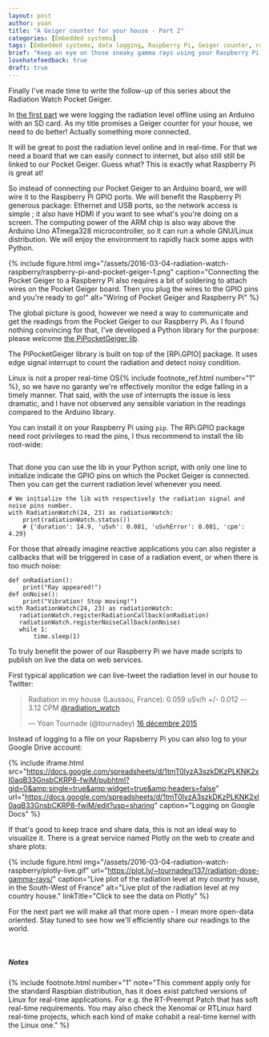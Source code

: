 ```yaml
---
layout: post
author: yoan
title: "A Geiger counter for your house - Part 2"
categories: [Embedded systems]
tags: [Embedded systems, data logging, Raspberry Pi, Geiger counter, radiation]
brief: "Keep an eye on those sneaky gamma rays using your Raspberry Pi."
lovehatefeedback: true
draft: true
---
```


Finally I've made time to write the follow-up of this series about the Radiation Watch Pocket Geiger.

In [the first part][part_one] we were logging the radiation level offline using an Arduino with an SD card. As my title promises a Geiger counter for your house, we need to do better! Actually something more connected.

It will be great to post the radiation level online and in real-time. For that we need a board that we can easily connect to internet, but also still still be linked to our Pocket Geiger. Guess what? This is exactly what Raspberry Pi is great at!

So instead of connecting our Pocket Geiger to an Arduino board, we will wire it to the Raspberry Pi GPIO ports. We will benefit the Raspberry Pi generous package: Ethernet and USB ports, so the network access is simple ; it also have HDMI if you want to see what's you're doing on a screen. The computing power of the ARM chip is also way above the Arduino Uno ATmega328 microcontroller, so it can run a whole GNU/Linux distribution. We will enjoy the environment to rapidly hack some apps with Python.

{% include figure.html img="/assets/2016-03-04-radiation-watch-raspberry/raspberry-pi-and-pocket-geiger-1.png" caption="Connecting the Pocket Geiger to a Raspberry Pi also requires a bit of soldering to attach wires on the Pocket Geiger board. Then you plug the wires to the GPIO pins and you're ready to go!" alt="Wiring of Pocket Geiger and Raspberry Pi" %}

The global picture is good, however we need a way to communicate and get the readings from the Pocket Geiger to our Raspberry Pi. As I found nothing convincing for that, I've developed a Python library for the purpose: please welcome [the PiPocketGeiger lib][PiPocketGeiger_lib].

The PiPocketGeiger library is built on top of the [RPi.GPIO] package. It uses edge signal interrupt to count the radiation and detect noisy condition.

Linux is not a proper real-time OS{% include footnote_ref.html number="1" %}, so we have no garanty we're effectively monitor the edge falling in a timely manner. That said, with the use of interrupts the issue is less dramatic, and I have not observed any sensible variation in the readings compared to the Arduino library.

You can install it on your Raspberry Pi using `pip`. The RPi.GPIO package need root privileges to read the pins, I thus recommend to install the lib root-wide:

```sudo install pip PiPocketGeiger
```

That done you can use the lib in your Python script, with only one line to initialize indicate the GPIO pins on which the Pocket Geiger is connected. Then you can get the current radiation level whenever you need.

```
# We initialize the lib with respectively the radiation signal and noise pins number.
with RadiationWatch(24, 23) as radiationWatch:
    print(radiationWatch.status())
    # {'duration': 14.9, 'uSvh': 0.081, 'uSvhError': 0.081, 'cpm': 4.29}
```

For those that already imagine reactive applications you can also register a callbacks that will be triggered in case of a radiation event, or when there is too much noise:

```
def onRadiation():
    print("Ray appeared!")
def onNoise():
    print("Vibration! Stop moving!")
with RadiationWatch(24, 23) as radiationWatch:
   radiationWatch.registerRadiationCallback(onRadiation)
   radiationWatch.registerNoiseCallback(onNoise)
   while 1:
       time.sleep(1)
```

To truly benefit the power of our Raspberry Pi we have made scripts to publish on live the data on web services.

First typical application we can live-tweet the radiation level in our house to Twitter:

<blockquote class="twitter-tweet" data-lang="fr"><p lang="en" dir="ltr">Radiation in my house (Laussou, France): 0.059 uSv/h +/- 0.012 -- 3.12 CPM <a href="https://twitter.com/radiation_watch">@radiation_watch</a></p>&mdash; Yoan Tournade (@tournadey) <a href="https://twitter.com/tournadey/status/676932050562232320">16 décembre 2015</a></blockquote>
<script async src="//platform.twitter.com/widgets.js" charset="utf-8"></script>

Instead of logging to a file on your Rapsberry Pi you can also log to your Google Drive account:

{% include iframe.html src="https://docs.google.com/spreadsheets/d/1tmT0lyzA3szkDKzPLKNK2xI0aqB33GnsbCKRP8-fwiM/pubhtml?gid=0&amp;single=true&amp;widget=true&amp;headers=false" url="https://docs.google.com/spreadsheets/d/1tmT0lyzA3szkDKzPLKNK2xI0aqB33GnsbCKRP8-fwiM/edit?usp=sharing" caption="Logging on Google Docs" %}

If that's good to keep trace and share data, this is not an ideal way to visualize it. There is a great service named Plotly on the web to create and share plots:

{% include figure.html img="/assets/2016-03-04-radiation-watch-raspberry/plotly-live.gif" url="https://plot.ly/~tournadey/137/radiation-dose-gamma-rays/" caption="Live plot of the radiation level at my country house, in the South-West of France" alt="Live plot of the radiation level at my country house." linkTitle="Click to see the data on Plotly" %}

For the next part we will make all that more open - I mean more open-data oriented. Stay tuned to see how we'll efficiently share our readings to the world.

<br>
<h5>Notes</h5>

{% include footnote.html number="1" note="This comment apply only for the standard Raspbian distribution, has it does exist patched versions of Linux for real-time applications. For e.g. the RT-Preempt Patch that has soft real-time requirements. You may also check the Xenomai or RTLinux hard real-time projects, which each kind of make cohabit a real-time kernel with the Linux one." %}

[part_one]: /2015/12/06/radiation-watch-arduino/
[PiPocketGeiger_lib]: https://github.com/MonsieurV/PiPocketGeiger
